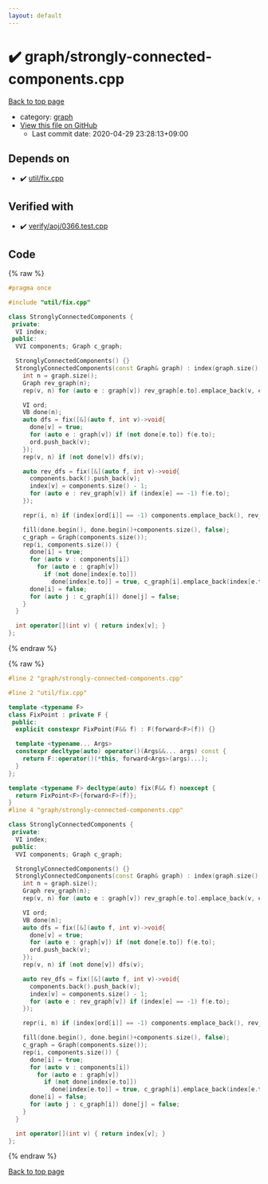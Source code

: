 ```yaml
---
layout: default
---
```


<!-- mathjax config similar to math.stackexchange -->
<script type="text/javascript" async
  src="https://cdnjs.cloudflare.com/ajax/libs/mathjax/2.7.5/MathJax.js?config=TeX-MML-AM_CHTML">
</script>
<script type="text/x-mathjax-config">
  MathJax.Hub.Config({
    TeX: { equationNumbers: { autoNumber: "AMS" }},
    tex2jax: {
      inlineMath: [ ['$','$'] ],
      processEscapes: true
    },
    "HTML-CSS": { matchFontHeight: false },
    displayAlign: "left",
    displayIndent: "2em"
  });
</script>

<script type="text/javascript" src="https://cdnjs.cloudflare.com/ajax/libs/jquery/3.4.1/jquery.min.js"></script>
<script src="https://cdn.jsdelivr.net/npm/jquery-balloon-js@1.1.2/jquery.balloon.min.js" integrity="sha256-ZEYs9VrgAeNuPvs15E39OsyOJaIkXEEt10fzxJ20+2I=" crossorigin="anonymous"></script>
<script type="text/javascript" src="../../assets/js/copy-button.js"></script>
<link rel="stylesheet" href="../../assets/css/copy-button.css" />


# :heavy_check_mark: graph/strongly-connected-components.cpp

<a href="../../index.html">Back to top page</a>

* category: <a href="../../index.html#f8b0b924ebd7046dbfa85a856e4682c8">graph</a>
* <a href="{{ site.github.repository_url }}/blob/master/graph/strongly-connected-components.cpp">View this file on GitHub</a>
    - Last commit date: 2020-04-29 23:28:13+09:00




## Depends on

* :heavy_check_mark: <a href="../util/fix.cpp.html">util/fix.cpp</a>


## Verified with

* :heavy_check_mark: <a href="../../verify/verify/aoj/0366.test.cpp.html">verify/aoj/0366.test.cpp</a>


## Code

<a id="unbundled"></a>
{% raw %}
```cpp
#pragma once

#include "util/fix.cpp"

class StronglyConnectedComponents {
 private:
  VI index;
 public:
  VVI components; Graph c_graph;

  StronglyConnectedComponents() {}
  StronglyConnectedComponents(const Graph& graph) : index(graph.size(), -1) {
    int n = graph.size();
    Graph rev_graph(n);
    rep(v, n) for (auto e : graph[v]) rev_graph[e.to].emplace_back(v, e.cost);

    VI ord;
    VB done(n);
    auto dfs = fix([&](auto f, int v)->void{
      done[v] = true;
      for (auto e : graph[v]) if (not done[e.to]) f(e.to);
      ord.push_back(v);
    });
    rep(v, n) if (not done[v]) dfs(v);

    auto rev_dfs = fix([&](auto f, int v)->void{
      components.back().push_back(v);
      index[v] = components.size() - 1;
      for (auto e : rev_graph[v]) if (index[e] == -1) f(e.to);
    });

    repr(i, n) if (index[ord[i]] == -1) components.emplace_back(), rev_dfs(ord[i]);

    fill(done.begin(), done.begin()+components.size(), false);
    c_graph = Graph(components.size());
    rep(i, components.size()) {
      done[i] = true;
      for (auto v : components[i])
        for (auto e : graph[v])
          if (not done[index[e.to]])
            done[index[e.to]] = true, c_graph[i].emplace_back(index[e.to]);
      done[i] = false;
      for (auto j : c_graph[i]) done[j] = false;
    }
  }

  int operator[](int v) { return index[v]; }
};

```
{% endraw %}

<a id="bundled"></a>
{% raw %}
```cpp
#line 2 "graph/strongly-connected-components.cpp"

#line 2 "util/fix.cpp"

template <typename F>
class FixPoint : private F {
 public:
  explicit constexpr FixPoint(F&& f) : F(forward<F>(f)) {}

  template <typename... Args>
  constexpr decltype(auto) operator()(Args&&... args) const {
    return F::operator()(*this, forward<Args>(args)...);
  }
};

template <typename F> decltype(auto) fix(F&& f) noexcept {
  return FixPoint<F>{forward<F>(f)};
}
#line 4 "graph/strongly-connected-components.cpp"

class StronglyConnectedComponents {
 private:
  VI index;
 public:
  VVI components; Graph c_graph;

  StronglyConnectedComponents() {}
  StronglyConnectedComponents(const Graph& graph) : index(graph.size(), -1) {
    int n = graph.size();
    Graph rev_graph(n);
    rep(v, n) for (auto e : graph[v]) rev_graph[e.to].emplace_back(v, e.cost);

    VI ord;
    VB done(n);
    auto dfs = fix([&](auto f, int v)->void{
      done[v] = true;
      for (auto e : graph[v]) if (not done[e.to]) f(e.to);
      ord.push_back(v);
    });
    rep(v, n) if (not done[v]) dfs(v);

    auto rev_dfs = fix([&](auto f, int v)->void{
      components.back().push_back(v);
      index[v] = components.size() - 1;
      for (auto e : rev_graph[v]) if (index[e] == -1) f(e.to);
    });

    repr(i, n) if (index[ord[i]] == -1) components.emplace_back(), rev_dfs(ord[i]);

    fill(done.begin(), done.begin()+components.size(), false);
    c_graph = Graph(components.size());
    rep(i, components.size()) {
      done[i] = true;
      for (auto v : components[i])
        for (auto e : graph[v])
          if (not done[index[e.to]])
            done[index[e.to]] = true, c_graph[i].emplace_back(index[e.to]);
      done[i] = false;
      for (auto j : c_graph[i]) done[j] = false;
    }
  }

  int operator[](int v) { return index[v]; }
};

```
{% endraw %}

<a href="../../index.html">Back to top page</a>

